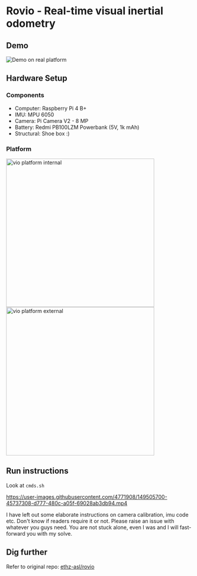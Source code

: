 # Rovio - Real-time visual inertial odometry
## Demo

![Demo on real platform](https://user-images.githubusercontent.com/4771908/163667319-6562940c-eb21-4c6a-9fa2-b1a05e625dfd.png "visual inertial odometry - Rovio")

<!-- [![Demo on real platform](http://img.youtube.com/vi/maiFTbCU-PY/0.jpg)](http://www.youtube.com/watch?v=maiFTbCU-PY "visual inertial odometry - Rovio") -->

## Hardware Setup
### Components
- Computer: Raspberry Pi 4 B+
- IMU: MPU 6050
- Camera: Pi Camera V2 - 8 MP
- Battery: Redmi PB100LZM Powerbank (5V, 1k mAh)
- Structural: Shoe box :)

### Platform
<!-- https://stackoverflow.com/questions/11804820/how-can-i-embed-a-youtube-video-on-github-wiki-pages -->
<img alt="vio platform internal" src="https://user-images.githubusercontent.com/4771908/163665998-99c09bed-3ffa-4374-9884-c9378c452051.jpg" width="400"/>
<img alt="vio platform external" src="https://user-images.githubusercontent.com/4771908/163665996-6067aec3-461d-47bd-8d0a-c4eec4203b31.jpg" width="400"/>

## Run instructions
Look at `cmds.sh`

https://user-images.githubusercontent.com/4771908/149505700-45737308-d777-480c-a05f-69028ab3db94.mp4

I have left out some elaborate instructions on camera calibration, imu code etc. Don't know if readers require it or not. Please raise an issue with whatever you guys need. You are not stuck alone, even I was and I will fast-forward you with my solve.

## Dig further
Refer to original repo: [ethz-asl/rovio](https://github.com/ethz-asl/rovio)
